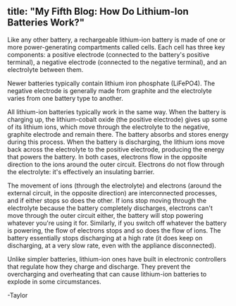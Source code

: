 title: "My Fifth Blog: How Do Lithium-Ion Batteries Work?"
---
Like any other battery, a rechargeable lithium-ion battery is made of one or
more power-generating compartments called cells. Each cell has
three key components: a positive electrode (connected to the battery's
positive terminal), a negative electrode (connected to the negative terminal),
and an electrolyte between them.

Newer batteries typically contain lithium iron phosphate (LiFePO4). The negative
 electrode is generally made from graphite and the electrolyte varies
 from one battery type to another.

All lithium-ion batteries typically work in the same way. When the battery is
charging up, the lithium-cobalt oxide (the positive electrode) gives up some of its
lithium ions, which move through the electrolyte to the negative, graphite
electrode and remain there. The battery absorbs and stores energy during this
process. When the battery is discharging, the lithium ions move back across the
electrolyte to the positive electrode, producing the energy that powers the
battery. In both cases, electrons flow in the opposite direction to the ions
around the outer circuit. Electrons do not flow through the electrolyte:
it's effectively an insulating barrier.

The movement of ions (through the electrolyte) and electrons
(around the external circuit, in the opposite direction) are interconnected
processes, and if either stops so does the other. If ions stop moving through
the electrolyte because the battery completely discharges, electrons can't move
through the outer circuit either, the battery will stop powering whatever you're
using it for. Similarly, if you switch off whatever the battery is powering, the
 flow of electrons stops and so does the flow of ions. The battery essentially
 stops discharging at a high rate (it does keep on discharging,
  at a very slow rate, even with the appliance disconnected).

Unlike simpler batteries, lithium-ion ones have built in electronic controllers
that regulate how they charge and discharge. They prevent the overcharging and
overheating that can cause lithium-ion batteries to explode in some circumstances.


-Taylor
